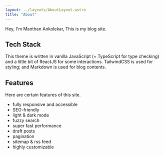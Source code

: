 ```yaml
---
layout: ../layouts/AboutLayout.astro
title: "About"
---
```


Hey, I'm Manthan Ankolekar, This is my blog site.

<!-- <div>
  <img src="/assets/dev.svg" class="sm:w-1/2 mx-auto" alt="coding dev illustration">
</div> -->

## Tech Stack

This theme is written in vanilla JavaScript (+ TypeScript for type checking) and a little bit of ReactJS for some interactions. TailwindCSS is used for styling; and Markdown is used for blog contents.

## Features

Here are certain features of this site.

- fully responsive and accessible
- SEO-friendly
- light & dark mode
- fuzzy search
- super fast performance
- draft posts
- pagination
- sitemap & rss feed
- highly customizable

<!-- If you like this theme, you can star/contribute to the [repo](https://github.com/satnaing/astro-paper).  
Or you can even give any feedback via my [email](mailto:contact@satnaing.dev). -->
